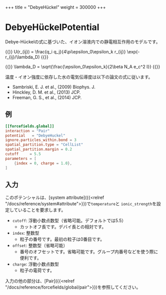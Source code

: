 +++
title = "DebyeHückel"
weight = 300000
+++

# DebyeHückelPotential

Debye-Hückelの式に基づいた、イオン溶液内での静電相互作用のモデルです。

{{<katex display>}}
U(r_{ij}) = \frac{q_i q_j}{4\pi\epsilon_0\epsilon_k r_{ij}} \exp(-r_{ij}/\lambda_D)
{{</katex>}}

{{<katex display>}}
\lambda_D = \sqrt{\frac{\epsilon_0\epsilon_k}{2\beta N_A e_c^2 I}}
{{</katex>}}

温度・イオン強度に依存した水の電気伝導度は以下の論文の式に従います。

- Sambriski, E. J. et al., (2009) Biophys. J.
- Hinckley, D. M. et al., (2013) JCP.
- Freeman, G. S., et al., (2014) JCP.

## 例

```toml
[[forcefields.global]]
interaction = "Pair"
potential   = "DebyeHuckel"
ignore.particles_within.bond = 3
spatial_partition.type = "CellList"
spatial_partition.margin = 0.2
cutoff     = 5.5
parameters = [
    {index = 0, charge = 1.0},
]
```

## 入力

このポテンシャルは、[system attribute]({{<relref "/docs/reference/system#attribute">}})で`temperature`と `ionic_strength`を設定していることを要求します。

- `cutoff`: 浮動小数点数型（省略可能。デフォルトでは5.5）
  - カットオフ長です。デバイ長との相対です。
- `index`: 整数型
  - 粒子の番号です。最初の粒子は0番目です。
- `offset`: 整数型（省略可能）
  - 番号のオフセットです。省略可能です。グループ内番号などを使う際に便利です。
- `charge`: 浮動小数点数型
  - 粒子の電荷です。

入力の他の部分は、[Pair]({{<relref "/docs/reference/forcefields/global/pair">}})を参照してください。
